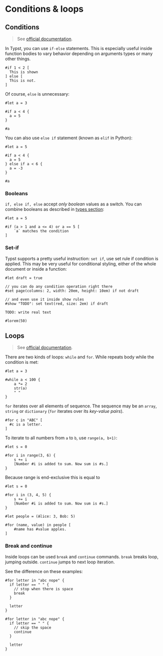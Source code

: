 # Conditions & loops

## Conditions
> See [official documentation](https://typst.app/docs/reference/scripting/#conditionals).

In Typst, you can use `if-else` statements.
This is especially useful inside function bodies to vary behavior depending on arguments types or many other things.

```typ
#if 1 < 2 [
  This is shown
] else [
  This is not.
]
```

Of course, `else` is unnecessary:

```typ
#let a = 3

#if a < 4 {
  a = 5
}

#a
```

You can also use `else if` statement (known as `elif` in Python):

```typ
#let a = 5

#if a < 4 {
  a = 5
} else if a < 6 {
  a = -3
}

#a
```

### Booleans

`if, else if, else` accept _only boolean_ values as a switch.
You can combine booleans as described in [types section](./types.md#boolean-bool):

```typ
#let a = 5

#if (a > 1 and a <= 4) or a == 5 [
    `a` matches the condition
]
```

### Set-if

Typst supports a pretty useful instruction: `set if`, use set rule if condition is applied. This may be very useful for conditional styling, either of the whole document or inside a function:

```typ
#let draft = true

// you can do any condition operation right there
#set page(columns: 2, width: 20em, height: 10em) if not draft

// and even use it inside show rules
#show "TODO": set text(red, size: 2em) if draft

TODO: write real text

#lorem(50)
```

## Loops

> See [official documentation](https://typst.app/docs/reference/scripting/#loops).

There are two kinds of loops: `while` and `for`. While repeats body while the condition is met:

```typ
#let a = 3

#while a < 100 {
    a *= 2
    str(a)
    " "
}
```

`for` iterates over all elements of sequence. The sequence may be an `array`, `string`
or `dictionary` (`for` iterates over its _key-value pairs_).

```typ
#for c in "ABC" [
  #c is a letter.
]
```

To iterate to all numbers from `a` to `b`, use `range(a, b+1)`:

```typ
#let s = 0

#for i in range(3, 6) {
    s += i
    [Number #i is added to sum. Now sum is #s.]
}
```

Because range is end-exclusive this is equal to

```typ
#let s = 0

#for i in (3, 4, 5) {
    s += i
    [Number #i is added to sum. Now sum is #s.]
}
```

```typ
#let people = (Alice: 3, Bob: 5)

#for (name, value) in people [
    #name has #value apples.
]
```

### Break and continue

Inside loops can be used `break` and `continue` commands. `break` breaks loop, jumping outside. `continue` jumps to next loop iteration.

See the difference on these examples:

```typ
#for letter in "abc nope" {
  if letter == " " {
    // stop when there is space
    break
  }

  letter
}
```

```typ
#for letter in "abc nope" {
  if letter == " " {
    // skip the space
    continue
  }

  letter
}
```
